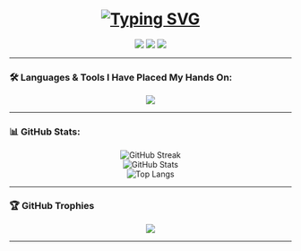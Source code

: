 <h1 align="center">
  <a href="https://github.com/PAYALPJENA">
    <img src="https://readme-typing-svg.herokuapp.com?font=Fira+Code&pause=1000&center=true&width=435&lines=hi+its+payal" alt="Typing SVG" />
  </a>
</h1>

<p align="center">
  <img src="https://img.shields.io/badge/Data%20Science-Enthusiast-blue?style=flat-square&logo=python" />
  <img src="https://img.shields.io/badge/Machine%20Learning-Explorer-green?style=flat-square&logo=scikit-learn" />
  <img src="https://img.shields.io/badge/Open%20to%20Internships-💼-orange?style=flat-square" />
</p>

---

### 🛠️ Languages & Tools I Have Placed My Hands On:

<p align="center">
  <img src="https://skillicons.dev/icons?i=python,c,cpp,java,html,css,js,react,nodejs,mysql,firebase,mongodb,git,github,vscode,powershell,linux,figma&theme=dark" />
</p>

---

### 📊 GitHub Stats:

<p align="center">
  <img src="https://github-readme-streak-stats.herokuapp.com?user=PAYALPJENA&theme=dark&date_format=M%20j%5B%2C%20Y%5D" alt="GitHub Streak" />
  <br/>
  <img src="https://github-readme-stats.vercel.app/api?username=PAYALPJENA&show_icons=true&theme=tokyonight" alt="GitHub Stats" />
  <br/>
  <img src="https://github-readme-stats.vercel.app/api/top-langs/?username=PAYALPJENA&layout=compact&theme=tokyonight" alt="Top Langs" />
</p>

---

### 🏆 GitHub Trophies

<p align="center">
  <img src="https://github-profile-trophy.vercel.app/?username=PAYALPJENA&theme=tokyonight&row=1&column=6" />
</p>

---

